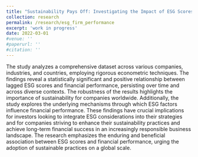 ```yaml
---
title: "Sustainability Pays Off: Investigating the Impact of ESG Scores on Corporate Financial Performance Worldwide"
collection: research
permalink: /research/esg_firm_performance
excerpt: 'work in progress'
date: 2022-03-01
#venue: ''
#paperurl: ''
#citation: ''
---
```

The study analyzes a comprehensive dataset across various companies, industries, and countries, employing rigorous econometric techniques. The findings reveal a statistically significant and positive relationship between lagged ESG scores and financial performance, persisting over time and across diverse contexts. The robustness of the results highlights the importance of sustainability for companies worldwide. Additionally, the study explores the underlying mechanisms through which ESG factors influence financial performance. These findings have crucial implications for investors looking to integrate ESG considerations into their strategies and for companies striving to enhance their sustainability practices and achieve long-term financial success in an increasingly responsible business landscape. The research emphasizes the enduring and beneficial association between ESG scores and financial performance, urging the adoption of sustainable practices on a global scale.